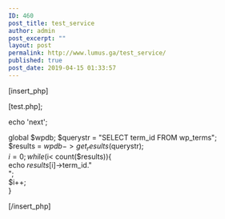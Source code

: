 ```yaml
---
ID: 460
post_title: test_service
author: admin
post_excerpt: ""
layout: post
permalink: http://www.lumus.ga/test_service/
published: true
post_date: 2019-04-15 01:33:57
---
```

[insert_php]

[test.php];

echo 'next';

global $wpdb;
$querystr = "SELECT term_id FROM wp_terms";  
$results = $wpdb->get_results($querystr);  
$i=0;  
while ($i< count($results)){  
echo $results[$i]->term_id."<br />";  
$i++;  
}  

[/insert_php]